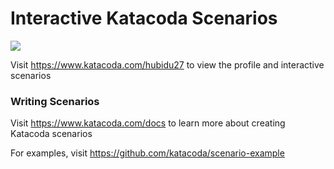 # Interactive Katacoda Scenarios

[![](http://shields.katacoda.com/katacoda/hubidu27/count.svg)](https://www.katacoda.com/hubidu27 "Get your profile on Katacoda.com")

Visit https://www.katacoda.com/hubidu27 to view the profile and interactive scenarios

### Writing Scenarios
Visit https://www.katacoda.com/docs to learn more about creating Katacoda scenarios

For examples, visit https://github.com/katacoda/scenario-example
